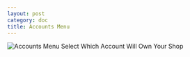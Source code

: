 ```yaml
---
layout: post
category: doc
title: Accounts Menu
---
```


![Accounts Menu](/assets/img/Accounts_Menu.png)
Select Which Account Will Own Your Shop

